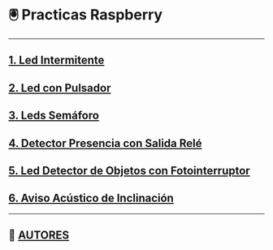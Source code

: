 # 🖲️ Practicas Raspberry

---

## [1. Led Intermitente](practica1.md)
## [2. Led con Pulsador](practica2.md)
## [3. Leds Semáforo](practica3.md)
## [4. Detector Presencia con Salida Relé](practica4.md)
## [5. Led Detector de Objetos con Fotointerruptor](practica5.md)
## [6. Aviso Acústico de Inclinación](practica6.md)

---

## 👤 [AUTORES](autores.md)
